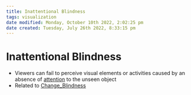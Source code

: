 ```yaml
---
title: Inattentional Blindness
tags: visualization
date modified: Monday, October 10th 2022, 2:02:25 pm
date created: Tuesday, July 26th 2022, 8:33:15 pm
---
```


# Inattentional Blindness
- Viewers can fail to perceive visual elements or activities caused by an absence of [attention](Attention.md) to the unseen object
- Related to [Change_Blindness](Change_Blindness.md)

